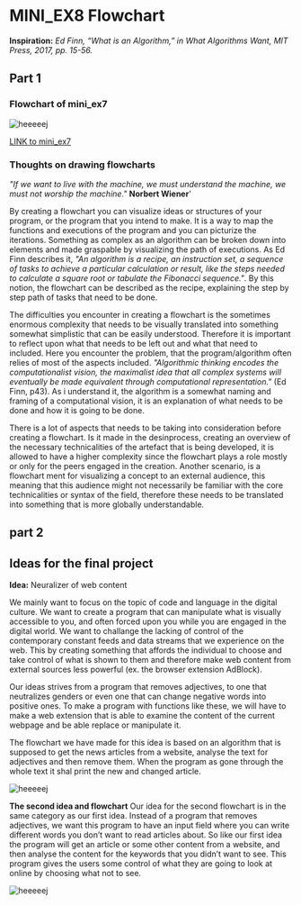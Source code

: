 # MINI_EX8 Flowchart
**Inspiration:** _Ed Finn, “What is an Algorithm,” in What Algorithms Want, MIT Press, 2017, pp. 15-56._

## Part 1

### Flowchart of mini_ex7

![heeeeej](https://github.com/madsdixen/mini_ex/blob/master/mini_ex9/mini_ex7%20Flow%20Chart.png?raw=true)

[LINK to mini_ex7](https://github.com/madsdixen/mini_ex/tree/master/mini_ex7)

### Thoughts on drawing flowcharts

_"If we want to live with the machine, we must understand the machine, we must not
worship the machine."_ **Norbert Wiener**'

By creating a flowchart you can visualize ideas or structures of your program, or the program that you intend to make. It is a way to map the functions and executions of the program and you can picturize the iterations. Something as complex as an algorithm can be broken down into elements and made graspable by visualizing the path of executions. As Ed Finn describes it, _"An algorithm is a recipe, an instruction set, a sequence of tasks to achieve a particular calculation or result, like the steps needed to calculate a square root or tabulate the Fibonacci sequence."_. By this notion, the flowchart can be described as the recipe, explaining the step by step path of tasks that need to be done. 

The difficulties you encounter in creating a flowchart is the sometimes enormous complexity that needs to be visually translated into something somewhat simplistic that can be easily understood. Therefore it is important to reflect upon what that needs to be left out and what that need to included. Here you encounter the problem, that the program/algorithm often relies of most of the aspects included. _"Algorithmic thinking encodes the computationalist vision, the maximalist idea that all complex systems will eventually be made equivalent through computational representation."_ (Ed Finn, p43). As i understand it, the algorithm is a somewhat naming and framing of a computational vision, it is an explanation of what needs to be done and how it is going to be done.

There is a lot of aspects that needs to be taking into consideration before creating a flowchart. Is it made in the desinprocess, creating an overview of the necessary technicalities of the artefact that is being developed, it is allowed to have a higher complexity since the flowchart plays a role mostly or only for the peers engaged in the creation. Another scenario, is a flowchart ment for visualizing a concept to an external audience, this meaning that this audience might not necessarily be familiar with the core technicalities or syntax of the field, therefore these needs to be translated into something that is more globally understandable.

## part 2

## Ideas for the final project

**Idea:** Neuralizer of web content

We mainly want to focus on the topic of code and language in the digital culture. We want to create a program that can manipulate what is visually accessible to you, and often forced upon you while you are engaged in the digital world. We want to challange the lacking of control of the contemporary constant feeds and data streams that we experience on the web. This by creating something that affords the individual to choose and take control of what is shown to them and therefore make web content from external sources less powerful (ex. the browser extension AdBlock).

Our ideas strives from a program that removes adjectives, to one that neutralizes genders or even one that can change negative words into positive ones. To make a program with functions like these, we will have to make a web extension that is able to examine the content of the current webpage and be able replace or manipulate it.

The flowchart we have made for this idea is based on an algorithm that is supposed to get the news articles from a website, analyse the text for adjectives and then remove them. When the program as gone through the whole text it shal print the new and changed article.

![heeeeej](https://github.com/madsdixen/mini_ex/blob/master/mini_ex9/Flowchart%20final%20project.png?raw=true)

**The second idea and flowchart**
Our idea for the second flowchart is in the same category as our first idea. Instead of a program that removes adjectives, we want this program to have an input field where you can write different words you don’t want to read articles about. So like our first idea the program will get an article or some other content from a website, and then analyse the content for the keywords that you didn’t want to see. This program gives the users some control of what they are going to look at online by choosing what not to see. 

![heeeeej](https://github.com/madsdixen/mini_ex/blob/master/mini_ex9/flowchart%202.png?raw=true)
